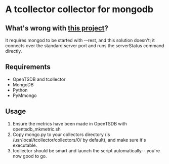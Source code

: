 A tcollector collector for mongodb
==================================



What's wrong with [this project](https://github.com/greenmang0/opentsdb-mongo)?
--------------------------------

It requires mongod to be started with --rest, and this solution doesn't; it connects over the standard server port and runs the serverStatus command directly.

Requirements
------------

* OpenTSDB and tcollector
* MongoDB
* Python
* PyMmongo

Usage
-----

1. Ensure the metrics have been made in OpenTSDB with opentsdb_mkmetric.sh
2. Copy mongo.py to your collectors directory (is /usr/local/tcollector/collectors/0/ by default), and make sure it's executable.
3. tcollector should be smart and launch the script automatically-- you're now good to go.


